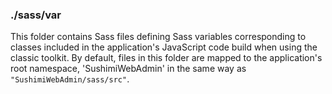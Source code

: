 ### ./sass/var

This folder contains Sass files defining Sass variables corresponding to classes
included in the application's JavaScript code build when using the classic toolkit.
By default, files in this folder are mapped to the application's root namespace,
'SushimiWebAdmin' in the same way as `"SushimiWebAdmin/sass/src"`.
